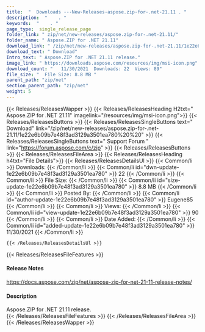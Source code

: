 ```yaml
---
title:  "  Downloads ---New-Releases-aspose.zip-for-.net-21.11 . " 
description:  "    . " 
keywords:  "    . " 
page_type:  single_release_page
folder_link: " zip/net/new-releases/aspose.zip-for-.net-21.11/"
folder_name: " Aspose.ZIP for .NET 21.11"
download_link: " /zip/net/new-releases/aspose.zip-for-.net-21.11/1e22e6b09b7e48f3ad3129a3501ea780"
download_text: " Download"
Intro_text: " Aspose.ZIP for .NET 21.11 release."
image_link: " https://downloads.aspose.com/resources/img/msi-icon.png"
download_count: "   11/30/2021  Downloads: 22  Views: 89"
file_size: "  File Size: 8.8 MB "
parent_path: "zip/net"
section_parent_path: "zip/net"
weight: 5 
---
```


{{< Releases/ReleasesWapper >}}
  {{< Releases/ReleasesHeading H2txt=" Aspose.ZIP for .NET 21.11" imagelink="/resources/img/msi-icon.png">}}
  {{< Releases/ReleasesButtons >}}
    {{< Releases/ReleasesSingleButtons text=" Download" link="/zip/net/new-releases/aspose.zip-for-.net-21.11/1e22e6b09b7e48f3ad3129a3501ea780%20%20" >}}
    {{< Releases/ReleasesSingleButtons text=" Support Forum " link="https://forum.aspose.com/c/zip" >}}
  {{< Releases/ReleasesButtons >}}
  {{< Releases/ReleasesFileArea >}}
    {{< Releases/ReleasesHeading h4txt="File Details">}}
    {{< Releases/ReleasesDetailsUl >}}
            {{< Common/li  >}} Downloads: {{< /Common/li >}} 
      {{< Common/li id="dwn-update-1e22e6b09b7e48f3ad3129a3501ea780" >}} 22 {{< /Common/li >}} 
      {{< Common/li  >}} File Size: {{< /Common/li >}} 
      {{< Common/li id="size-update-1e22e6b09b7e48f3ad3129a3501ea780" >}} 8.8 MB {{< /Common/li >}} 
      {{< Common/li  >}} Posted By: {{< /Common/li >}} 
      {{< Common/li id="author-update-1e22e6b09b7e48f3ad3129a3501ea780" >}} Eugene85 {{< /Common/li >}} 
      {{< Common/li  >}} Views: {{< /Common/li >}} 
      {{< Common/li id="view-update-1e22e6b09b7e48f3ad3129a3501ea780" >}} 90 {{< /Common/li >}} 
      {{< Common/li  >}} Date Added: {{< /Common/li >}} 
      {{< Common/li id="added-update-1e22e6b09b7e48f3ad3129a3501ea780" >}} 11/30/2021 {{< /Common/li >}} 

    {{< /Releases/ReleasesDetailsUl >}}

  {{< Releases/ReleasesFileFeatures >}}
      <h4>Release Notes</h4><div><a href="https://docs.aspose.com/zip/net/aspose-zip-for-net-21-11-release-notes/">https://docs.aspose.com/zip/net/aspose-zip-for-net-21-11-release-notes/</a></div><h4>Description</h4><div class="HTMLDescription">Aspose.ZIP for .NET 21.11 release.</div>
  {{< /Releases/ReleasesFileFeatures >}}
 {{< /Releases/ReleasesFileArea >}}
{{< /Releases/ReleasesWapper >}}


